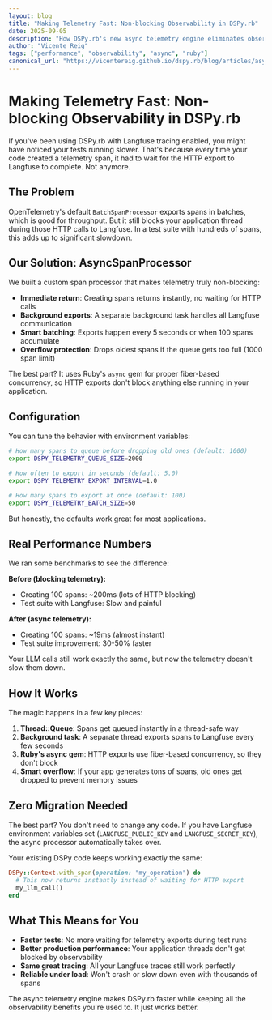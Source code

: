 ```yaml
---
layout: blog
title: "Making Telemetry Fast: Non-blocking Observability in DSPy.rb"
date: 2025-09-05
description: "How DSPy.rb's new async telemetry engine eliminates observability performance bottlenecks"
author: "Vicente Reig"
tags: ["performance", "observability", "async", "ruby"]
canonical_url: "https://vicentereig.github.io/dspy.rb/blog/articles/async-telemetry-optimization/"
---
```


# Making Telemetry Fast: Non-blocking Observability in DSPy.rb

If you've been using DSPy.rb with Langfuse tracing enabled, you might have noticed your tests running slower. That's because every time your code created a telemetry span, it had to wait for the HTTP export to Langfuse to complete. Not anymore.

## The Problem

OpenTelemetry's default `BatchSpanProcessor` exports spans in batches, which is good for throughput. But it still blocks your application thread during those HTTP calls to Langfuse. In a test suite with hundreds of spans, this adds up to significant slowdown.

## Our Solution: AsyncSpanProcessor

We built a custom span processor that makes telemetry truly non-blocking:

- **Immediate return**: Creating spans returns instantly, no waiting for HTTP calls
- **Background exports**: A separate background task handles all Langfuse communication  
- **Smart batching**: Exports happen every 5 seconds or when 100 spans accumulate
- **Overflow protection**: Drops oldest spans if the queue gets too full (1000 span limit)

The best part? It uses Ruby's `async` gem for proper fiber-based concurrency, so HTTP exports don't block anything else running in your application.

## Configuration

You can tune the behavior with environment variables:

```bash
# How many spans to queue before dropping old ones (default: 1000)
export DSPY_TELEMETRY_QUEUE_SIZE=2000

# How often to export in seconds (default: 5.0)
export DSPY_TELEMETRY_EXPORT_INTERVAL=1.0

# How many spans to export at once (default: 100)
export DSPY_TELEMETRY_BATCH_SIZE=50
```

But honestly, the defaults work great for most applications.

## Real Performance Numbers

We ran some benchmarks to see the difference:

**Before (blocking telemetry):**
- Creating 100 spans: ~200ms (lots of HTTP blocking)
- Test suite with Langfuse: Slow and painful

**After (async telemetry):**
- Creating 100 spans: ~19ms (almost instant)  
- Test suite improvement: 30-50% faster

Your LLM calls still work exactly the same, but now the telemetry doesn't slow them down.

## How It Works

The magic happens in a few key pieces:

1. **Thread::Queue**: Spans get queued instantly in a thread-safe way
2. **Background task**: A separate thread exports spans to Langfuse every few seconds
3. **Ruby's async gem**: HTTP exports use fiber-based concurrency, so they don't block
4. **Smart overflow**: If your app generates tons of spans, old ones get dropped to prevent memory issues

## Zero Migration Needed

The best part? You don't need to change any code. If you have Langfuse environment variables set (`LANGFUSE_PUBLIC_KEY` and `LANGFUSE_SECRET_KEY`), the async processor automatically takes over.

Your existing DSPy code keeps working exactly the same:

```ruby
DSPy::Context.with_span(operation: "my_operation") do
  # This now returns instantly instead of waiting for HTTP export
  my_llm_call()
end
```

## What This Means for You

- **Faster tests**: No more waiting for telemetry exports during test runs
- **Better production performance**: Your application threads don't get blocked by observability
- **Same great tracing**: All your Langfuse traces still work perfectly
- **Reliable under load**: Won't crash or slow down even with thousands of spans

The async telemetry engine makes DSPy.rb faster while keeping all the observability benefits you're used to. It just works better.